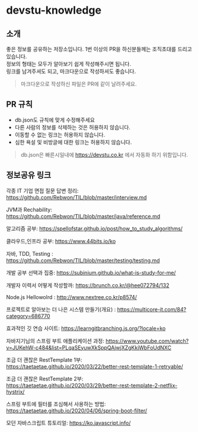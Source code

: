 # devstu-knowledge

## 소개
좋은 정보를 공유하는 저장소입니다.
1번 이상의 PR을 하신분들께는 조직초대를 드리고있습니다.  
정보의 형태는 모두가 알아보기 쉽게 작성해주시면 됩니다.  
링크를 남겨주셔도 되고, 마크다운으로 작성하셔도 좋습니다.  
> 마크다운으로 작성하신 파일은 PR에 같이 날려주세요.

## PR 규칙
- db.json도 규칙에 맞게 수정해주세요
- 다른 사람의 정보를 삭제하는 것은 허용하지 않습니다.
- 이동할 수 없는 링크는 허용하지 않습니다.
- 심한 욕설 및 비방글에 대한 링크는 허용하지 않습니다.
> db.json은 빠른시일내에 https://devstu.co.kr 에서 자동화 하기 위함입니다.

## 정보공유 링크
각종 IT 기업 면접 질문 답변 정리: https://github.com/Rebwon/TIL/blob/master/interview.md

JVM과 Rechability: https://github.com/Rebwon/TIL/blob/master/java/reference.md

알고리즘 공부: https://spellofstar.github.io/post/how_to_study_algorithms/

클라우드,인프라 공부: https://www.44bits.io/ko

자바, TDD, Testing : https://github.com/Rebwon/TIL/blob/master/testing/testing.md

개발 공부 선택과 집중: https://subinium.github.io/what-is-study-for-me/

개발자 이력서 어떻게 작성할까: https://brunch.co.kr/@hee072794/132

Node.js Hellowolrd : http://www.nextree.co.kr/p8574/

프로젝트로 알아보는 더 나은 시스템 만들기(개요) : https://multicore-it.com/84?category=686770

효과적인 깃 연습 사이트: https://learngitbranching.js.org/?locale=ko

자바지기님의 스프링 부트 애플리케이션 과정: https://www.youtube.com/watch?v=JUKehW-c484&list=PLqaSEyuwXkSppQAjwjXZgKkjWbFoUdNXC

조금 더 괜찮은 RestTemplate 1부: https://taetaetae.github.io/2020/03/22/better-rest-template-1-retryable/

조금 더 괜찮은 RestTemplate 2부: https://taetaetae.github.io/2020/03/29/better-rest-template-2-netflix-hystrix/

스프링 부트에 필터를 조심해서 사용하는 방법: https://taetaetae.github.io/2020/04/06/spring-boot-filter/

모던 자바스크립트 튜토리얼: https://ko.javascript.info/